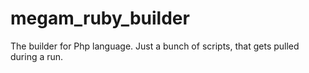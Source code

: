 megam_ruby_builder
==================

The builder for Php language. Just a bunch of scripts, that gets pulled during a run.
